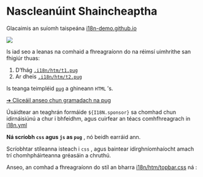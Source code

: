 # Nascleanúint Shaincheaptha

Glacaimis an suíomh taispeána [i18n-demo.github.io](//i18n-demo.github.io)

![](https://p.3ti.site/1731036697.avif)

Is iad seo a leanas na comhaid a fhreagraíonn do na réimsí uimhrithe san fhigiúr thuas:

1. D’fhág [`.i18n/htm/t1.pug`](https://github.com/i18n-site/demo.i18n.site/blob/main/.i18n/htm/t1.pug)
2. Ar dheis [`.i18n/htm/t2.pug`](https://github.com/i18n-site/demo.i18n.site/blob/main/.i18n/htm/t2.pug)

Is teanga teimpléid [`pug`](https://pugjs.org) a ghineann `HTML` ′s.

[➔ Cliceáil anseo chun gramadach na pug](https://pugjs.org)

Úsáidtear an teaghrán formáide `${I18N.sponsor}` sa chomhad chun idirnáisiúnú a chur i bhfeidhm, agus cuirfear an téacs comhfhreagrach in [i18n.yml](https://github.com/i18n-site/demo.i18n.site/blob/main/en/i18n.yml)

**Ná scríobh `css` agus `js` as `pug`** , nó beidh earráid ann.

Scríobhtar stíleanna isteach i `css` , agus baintear idirghníomhaíocht amach trí chomhpháirteanna gréasáin a chruthú.

Anseo, an comhad a fhreagraíonn do stíl an bharra [i18n/htm/topbar.css](https://github.com/i18n-site/demo.i18n.site/blob/main/.i18n/htm/topbar.css) ná :
